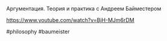 Аргументация. Теория и практика c Андреем Байместером

https://www.youtube.com/watch?v=BjH-MJm6rDM

#philosophy #baumeister
